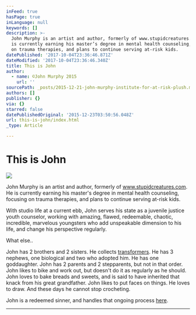 ```yaml
---
inFeed: true
hasPage: true
inLanguage: null
keywords: []
description: >-
  John Murphy is an artist and author, formerly of www.stupidcreatures.com. He
  is currently earning his master’s degree in mental health counseling, focusing
  on trauma therapies, and plans to continue serving at-risk kids. 
datePublished: '2017-10-04T23:36:46.871Z'
dateModified: '2017-10-04T23:36:46.340Z'
title: This is John
author:
  - name: ©John Murphy 2015
    url: ''
sourcePath: _posts/2015-12-21-john-murphy-institute-for-at-risk-plush.md
authors: []
publisher: {}
via: {}
starred: false
datePublishedOriginal: '2015-12-23T03:50:56.048Z'
url: this-is-john/index.html
_type: Article

---
```

# This is John
![](https://s3-us-west-2.amazonaws.com/the-grid-img/p/36ff7c40d8ed0c87d65577bbf6ee98dcdb0cd7d8.jpg)

John Murphy is an artist and author, formerly of www.stupidcreatures.com. He is currently earning his master's degree in mental health counseling, focusing on trauma therapies, and plans to continue serving at-risk kids. 

With studio life at a current ebb, John serves his state as a juvenile justice youth counselor, working with amazing, flawed, redeemable, chaotic, incredible, marvelous youngsters who add unspeakable dimension to his life, and change his perspective regularly. 

What else.. 

John has 2 brothers and 2 sisters. He collects [transformers][0]. He has 3 nephews, one biological and two who adopted him. He has one goddaughter. John has 2 parents and 2 stepparents, but not in that order. John likes to bike and work out, but doesn't do it as regularly as he should. John loves to bake breads and sweets, and is said to have inherited that knack from his great grandfather. John likes to put faces on things. He loves to draw. And these days he cannot stop crocheting. 

John is a redeemed sinner, and handles that ongoing process [here][1]. 

---



[0]: https://tfsource.com/
[1]: https://www.firstrpcdurham.org/